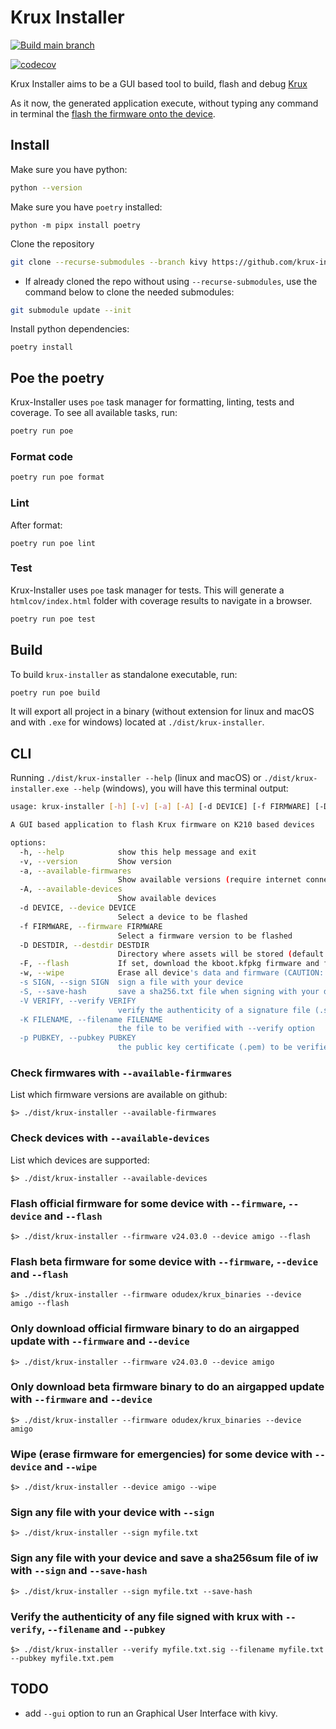 # Krux Installer

[![Build main branch](https://github.com/selfcustody/krux-installer/actions/workflows/build.yml/badge.svg?branch=main)](https://github.com/selfcustody/krux-installer/actions/workflows/build.yml)

[![codecov](https://codecov.io/gh/qlrd/krux-installer/tree/kivy/graph/badge.svg?token=KD41H20MYS)](https://codecov.io/gh/qlrd/krux-installer)

Krux Installer aims to be a GUI based tool to build,
flash and debug [Krux](https://github.com/selfcustody/krux)

As it now, the generated application execute, without typing any
command in terminal the [flash the firmware onto the device](https://selfcustody.github.io/krux/getting-started/installing/#flash-the-firmware-onto-the-device).


## Install

Make sure you have python:

```bash
python --version
```

Make sure you have `poetry` installed:

```b̀ash
python -m pipx install poetry
````

Clone the repository
```bash
git clone --recurse-submodules --branch kivy https://github.com/krux-installer.git
```

* If already cloned the repo without using `--recurse-submodules`, use the command below to clone the needed submodules:
```bash
git submodule update --init
```

Install python dependencies:

```b̀ash
poetry install
```

## Poe the poetry

Krux-Installer uses `poe` task manager for formatting, linting,
tests and coverage. To see all available tasks, run:

```bash
poetry run poe
```


### Format code

```bash
poetry run poe format
```

### Lint

After format:

```
poetry run poe lint
```

### Test

Krux-Installer uses `poe` task manager for tests. This will generate a
`htmlcov/index.html` folder with coverage results to navigate in a browser.

```bash
poetry run poe test
```

## Build

To build `krux-installer` as standalone executable, run:

```bash
poetry run poe build
```

It will export all project in a binary
(without extension for linux and macOS and with `.exe` for windows)
located at `./dist/krux-installer`.


## CLI

Running `./dist/krux-installer --help` (linux and macOS) or `./dist/krux-installer.exe --help` (windows),
you will have this terminal output:

```bash
usage: krux-installer [-h] [-v] [-a] [-A] [-d DEVICE] [-f FIRMWARE] [-D DESTDIR] [-F] [-w] [-s SIGN] [-S] [-V VERIFY] [-K FILENAME] [-p PUBKEY]

A GUI based application to flash Krux firmware on K210 based devices

options:
  -h, --help            show this help message and exit
  -v, --version         Show version
  -a, --available-firmwares
                        Show available versions (require internet connection)
  -A, --available-devices
                        Show available devices
  -d DEVICE, --device DEVICE
                        Select a device to be flashed
  -f FIRMWARE, --firmware FIRMWARE
                        Select a firmware version to be flashed
  -D DESTDIR, --destdir DESTDIR
                        Directory where assets will be stored (default: OS tmpdir)
  -F, --flash           If set, download the kboot.kfpkg firmware and flash. Otherwise, download firmware.bin and store in destdir
  -w, --wipe            Erase all device's data and firmware (CAUTION: this will make the device unable to work until you install a new firmware)
  -s SIGN, --sign SIGN  sign a file with your device
  -S, --save-hash       save a sha256.txt file when signing with your device
  -V VERIFY, --verify VERIFY
                        verify the authenticity of a signature file (.sig) signed with krux
  -K FILENAME, --filename FILENAME
                        the file to be verified with --verify option
  -p PUBKEY, --pubkey PUBKEY
                        the public key certificate (.pem) to be verified with --verify option
```

### Check firmwares with `--available-firmwares`

List which firmware versions are available on github:

```
$> ./dist/krux-installer --available-firmwares
```

### Check devices with `--available-devices`

List which devices are supported:


```
$> ./dist/krux-installer --available-devices
```

### Flash official firmware for some device with `--firmware`, `--device` and `--flash`

```
$> ./dist/krux-installer --firmware v24.03.0 --device amigo --flash
```


### Flash beta firmware for some device with `--firmware`, `--device` and `--flash`

```
$> ./dist/krux-installer --firmware odudex/krux_binaries --device amigo --flash
```

### Only download official firmware binary to do an airgapped update with `--firmware` and `--device`

```
$> ./dist/krux-installer --firmware v24.03.0 --device amigo
```

### Only download beta firmware binary to do an airgapped update with `--firmware` and `--device`

```
$> ./dist/krux-installer --firmware odudex/krux_binaries --device amigo
```


### Wipe (erase firmware for emergencies) for some device with `--device` and `--wipe`

```
$> ./dist/krux-installer --device amigo --wipe
```

### Sign any file with your device with `--sign`

```
$> ./dist/krux-installer --sign myfile.txt
```
  
### Sign any file with your device and save a sha256sum file of iw with `--sign` and `--save-hash`

```
$> ./dist/krux-installer --sign myfile.txt --save-hash
```


### Verify the authenticity of any file signed with krux with `--verify`, `--filename` and `--pubkey`

```
$> ./dist/krux-installer --verify myfile.txt.sig --filename myfile.txt --pubkey myfile.txt.pem
```

## TODO

- add `--gui` option to run an Graphical User Interface with kivy.
